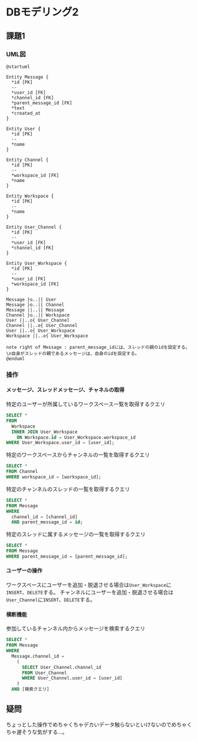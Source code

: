 # DBモデリング2

## 課題1

### UML図

```plantuml
@startuml

Entity Message {
  *id [PK]
  --
  *user_id [FK]
  *channel_id [FK]
  *parent_message_id [FK]
  *text
  *created_at
}

Entity User {
  *id [PK]
  --
  *name
}

Entity Channel {
  *id [PK]
  --
  *workspace_id [FK]
  *name
}

Entity Workspace {
  *id [PK]
  --
  *name
}

Entity User_Channel {
  *id [PK]
  --
  *user_id [FK]
  *channel_id [FK]
}

Entity User_Workspace {
  *id [PK]
  --
  *user_id [FK]
  *workspace_id [FK]
}

Message }o..|| User
Message }o..|| Channel
Message ||..|| Message
Channel }o..|| Workspace
User ||..o{ User_Channel
Channel ||..o{ User_Channel
User ||..o{ User_Workspace
Workspace ||..o{ User_Workspace

note right of Message : parent_message_idには、スレッドの親のidを設定する。\n自身がスレッドの親であるメッセージは、自身のidを設定する。
@enduml
```

### 操作

#### メッセージ、スレッドメッセージ、チャネルの取得

特定のユーザーが所属しているワークスペース一覧を取得するクエリ

```sql
SELECT *
FROM
  Workspace
  INNER JOIN User_Workspace
    ON Workspace.id = User_Workspace.workspace_id
WHERE User_Workspace.user_id = [user_id];
```

特定のワークスペースからチャンネルの一覧を取得するクエリ

```sql
SELECT *
FROM Channel
WHERE workspace_id = [workspace_id];
```

特定のチャンネルのスレッドの一覧を取得するクエリ

```sql
SELECT *
FROM Message
WHERE
  channel_id = [channel_id]
  AND parent_message_id = id;
```

特定のスレッドに属するメッセージの一覧を取得するクエリ

```sql
SELECT *
FROM Message
WHERE parent_message_id = [parent_message_id];
```

#### ユーザーの操作

ワークスペースにユーザーを追加・脱退させる場合は`User_Workspace`に`INSERT`、`DELETE`する。
チャンネルにユーザーを追加・脱退させる場合は`User_Channel`に`INSERT`、`DELETE`する。

#### 横断機能

参加しているチャンネル内からメッセージを検索するクエリ

```sql
SELECT *
FROM Message
WHERE
  Message.channel_id =
    (
      SELECT User_Channel.channel_id
      FROM User_Channel
      WHERE User_Channel.user_id = [user_id]
    )
  AND [検索クエリ]
```

## 疑問

ちょっとした操作でめちゃくちゃデカいデータ触らないといけないのでめちゃくちゃ遅そうな気がする…。

